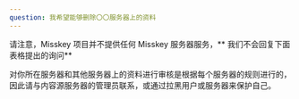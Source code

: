 ```yaml
---
question: 我希望能够删除〇〇服务器上的资料
---
```


请注意，Misskey 项目并不提供任何 Misskey 服务器服务，\*\* 我们不会回复下面表格提出的询问\*\*

对你所在服务器和其他服务器上的资料进行审核是根据每个服务器的规则进行的，因此请与内容源服务器的管理员联系，或通过拉黑用户或服务器来保护自己。
